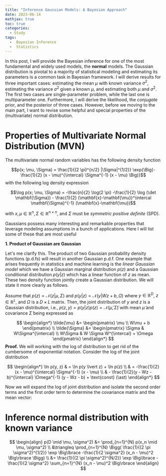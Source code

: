 ```yaml
---
title: "Inference Gaussian Models: A Bayesian Approach"
date: 2023-06-14
mathjax: true
toc: true
categories:
  - Study
tags:
  -  Bayesian Inference
  -  Statistics
---
```


In this post, I will provide the Bayesian inference for one of the most 
fundamental and widely used models, the **normal** models. The Gaussian distribution is 
pivotal to a majority of statistical modeling and estimating its parameters
is a common task in Bayesian framework. I will derive results for three important 
cases: estimating the mean $\mu$ with known variance $\sigma^2$, estimating 
the variance $\sigma^2$ given a known $\mu$, and estimating both $\mu$ and $\sigma^2$.
The first two cases are single-parameter problem, while the last one is multiparameter one.
Furthermore, I will derive the likelihood, the *conjugate* prior, and the posterior of 
three cases. However, before we moving to the main part, I want to revise some helpful and special 
properties of the (multivariate) normal distribution. 

# Properties of Multivariate Normal Distribution (MVN)
The multivariate normal random variables has the following density function 

$$p(x; \mu, \Sigma) = \frac{1}{(2 \pi)^{n/2} |\Sigma|^{1/2}} \exp{\Big(-\frac{1}{2} (x - \mu)^{\intercal} \Sigma^{-1} (x - \mu) \Big)}$$
with the following log density expression

$$\log p(x; \mu, \Sigma) = -\frac{n}{2} \log(2 \pi) -\frac{1}{2} \log  (\det \mathbf{\Sigma})  - \frac{1}{2} (\mathbf{x}-\mathbf{\mu})^\intercal \mathbf{\Sigma}^{-1} (\mathbf{x}-\mathbf{\mu})$$

with $x, \mu \in \mathbb{R}^{n}, \Sigma \in \mathbb{R}^{n \times n}$, and $\Sigma$ must be *symmetric positive definite* (SPD).

Gaussians possess many interesting and remarkable properties that leverage modeling assumptions in a bunch of applications. Here I will list some of these that are most useful

**1. Product of Gaussian are Gaussian**

Let's me clarify this. The product of two Gaussian probability density functions (p.d.fs) will result in another Gaussian p.d.f. One example that arises frequently in statistics and machine learning is the *linear Gaussian model* which we have a Gaussian marginal distribution $p(z)$ and a Gaussian conditional distribution $p(y \lvert z)$ which has a linear function of $z$ as mean. These two density function jointly create a Gaussian distribution. We will state it more clearly as follows.

Assume that $p(z) = \mathcal{N}(z \lvert \mu, \Sigma)$ and $p(y \lvert z) = \mathcal{N}(y \lvert Wz + b, \Omega)$ where $y \in \mathbb{R}^{D}$, $z \in \mathbb{R}^{L}$, and $\Omega$ is a $D \times L$ matrix. Then, the joint distribution of $y$ and $z$ is a Gaussian distribution, i.e., $p(z, y) = p(y \lvert z) p(z) = \mathcal{N}(\tilde{\mu}, \tilde{\Sigma})$ with mean $\tilde{\mu}$ and covariance $\tilde{\Sigma}$ being expressed as

$$
\begin{align*}
\tilde{\mu} &= \begin{pmatrix}
                \mu \\
                W\mu + b
                \end{pmatrix} \\
\tilde{\Sigma} &= \begin{pmatrix}
\Sigma & W\Sigma^{\intercal} \\
W\Sigma & W \Sigma W^{\intercal} + \Omega
\end{pmatrix}
\end{align*}
$$
**Proof.**
We will working with the log of distribution to get rid of the cumbersome of exponential notation. Consider the log of the joint distribution 

$$
\begin{align*}
\ln p(y, z) & = \ln p(y \lvert z) + \ln p(z) \\
            & = -\frac{1}{2} (x - \mu)^{\intercal} \Sigma^{-1} (x - \mu) \\
            &   - \frac{1}{2}(y - Wz - b)^{\intercal} \Omega^{-1} (y - Wz - b) + \text{const} (\ast)
\end{align*}
$$

Now we will expand the log of joint distribution and isolate the second order terms and the first order term to determine the covariance matrix and the mean vector:













# Inference normal distribution with known variance


$$
\begin{align}
p(D \mid \mu, \sigma^2)
&= \prod_{n=1}^{N} p(x_n \mid \mu, \sigma^2) \\
&\triangleq \prod_{n=1}^{N} \Bigg( \frac{1}{(2 \pi \sigma^2)^{1/2}} \exp \Big\lbrace -\frac{1}{2 \sigma^2} (x_n - \mu)^2 \Big\rbrace \Bigg) \\
&= \frac{1}{(2 \pi \sigma^2)^{N/2}} \exp \Big\lbrace -\frac{1}{2 \sigma^2} \sum_{n=1}^{N} (x_n - \mu)^2 \Big\rbrace
\end{align}
$$
